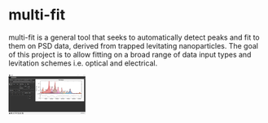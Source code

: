 # multi-fit
multi-fit is a general tool that seeks to automatically detect peaks and fit to them on PSD data, derived from trapped levitating nanoparticles. The goal of this project is to allow fitting on a broad range of data input types and levitation schemes i.e. optical and electrical.

<img src="media/multifitdemo.PNG" width=30% height=30% alt = "multifitdemo.png" title="multifitdemo.png">
